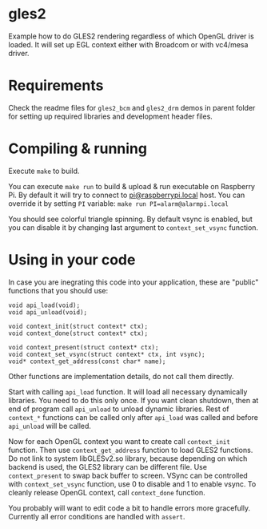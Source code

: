 # gles2

Example how to do GLES2 rendering regardless of which OpenGL driver is loaded. It
will set up EGL context either with Broadcom or with vc4/mesa driver.

# Requirements

Check the readme files for `gles2_bcm` and `gles2_drm` demos in parent folder for
setting up required libraries and development header files.

# Compiling & running 

Execute `make` to build.

You can execute `make run` to build & upload & run executable on Raspberry Pi. By
default it will try to connect to pi@raspberrypi.local host. You can override it
by setting `PI` variable: `make run PI=alarm@alarmpi.local`

You should see colorful triangle spinning. By default vsync is enabled, but you
can disable it by changing last argument to `context_set_vsync` function.

# Using in your code

In case you are inegrating this code into your application, these are "public"
functions that you should use:

    void api_load(void);
    void api_unload(void);

    void context_init(struct context* ctx);
    void context_done(struct context* ctx);
    
    void context_present(struct context* ctx);
    void context_set_vsync(struct context* ctx, int vsync);
    void* context_get_address(const char* name);

Other functions are implementation details, do not call them directly.

Start with calling `api_load` function. It will load all necessary dynamically
libraries. You need to do this only once. If you want clean shutdown, then at
end of program call `api_unload` to unload dynamic libraries. Rest of `context_*`
functions can be called only after `api_load` was called and before
`api_unload` will be called.

Now for each OpenGL context you want to create call `context_init` function.
Then use `context_get_address` function to load GLES2 functions. Do not link
to system libGLESv2.so library, because depending on which backend is used,
the GLES2 library can be different file. Use `context_present` to swap back
buffer to screen. VSync can be controlled with `context_set_vsync` function,
use 0 to disable and 1 to enable vsync. To cleanly release OpenGL context,
call `context_done` function.

You probably will want to edit code a bit to handle errors more gracefully.
Currently all error conditions are handled with `assert`.
